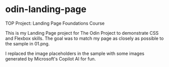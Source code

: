 # odin-landing-page

TOP Project: Landing Page Foundations Course

This is my Landing Page project for The Odin Project to demonstrate CSS and Flexbox skills.
The goal was to match my page as closely as possible to the sample in 01.png.

I replaced the image placeholders in the sample with some images generated by Microsoft's Copilot 
AI for fun.